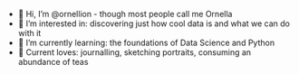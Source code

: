 - 👋 Hi, I’m @ornellion - though most people call me Ornella
- 👀 I’m interested in: discovering just how cool data is and what we can do with it 
- 🌱 I’m currently learning: the foundations of Data Science and Python 
- 💞️ Current loves: journalling, sketching portraits, consuming an abundance of teas

<!---
ornellion/ornellion is a ✨ special ✨ repository because its `README.md` (this file) appears on your GitHub profile.
You can click the Preview link to take a look at your changes.
--->
